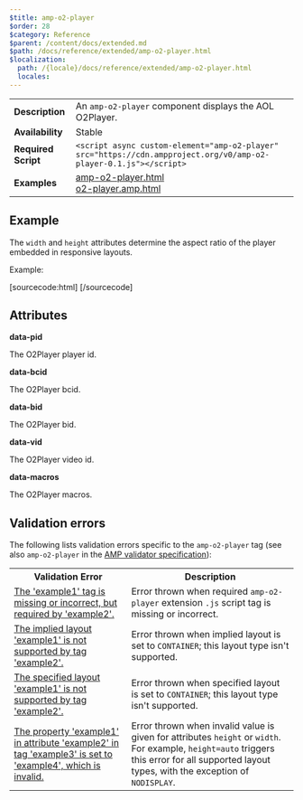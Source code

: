```yaml
---
$title: amp-o2-player
$order: 28
$category: Reference
$parent: /content/docs/extended.md
$path: /docs/reference/extended/amp-o2-player.html
$localization:
  path: /{locale}/docs/reference/extended/amp-o2-player.html
  locales:
---
```


<!---
Copyright 2016 O2Player. All Rights Reserved.

Licensed under the Apache License, Version 2.0 (the "License");
you may not use this file except in compliance with the License.
You may obtain a copy of the License at

      http://www.apache.org/licenses/LICENSE-2.0

Unless required by applicable law or agreed to in writing, software
distributed under the License is distributed on an "AS-IS" BASIS,
WITHOUT WARRANTIES OR CONDITIONS OF ANY KIND, either express or implied.
See the License for the specific language governing permissions and
limitations under the License.
-->



<table>
  <tr>
    <td class="col-fourty"><strong>Description</strong></td>
    <td>An <code>amp-o2-player</code> component displays the AOL O2Player.</td>
  </tr>
  <tr>
    <td class="col-fourty"><strong>Availability</strong></td>
    <td>Stable</td>
  </tr>
  <tr>
    <td class="col-fourty"><strong>Required Script</strong></td>
    <td><code>&lt;script async custom-element="amp-o2-player" src="https://cdn.ampproject.org/v0/amp-o2-player-0.1.js">&lt;/script></code></td>
  </tr>
  <tr>
    <td class="col-fourty"><strong>Examples</strong></td>
    <td><a href="https://ampbyexample.com/components/amp-o2-player">amp-o2-player.html</a><br /><a href="https://github.com/ampproject/amphtml/blob/master/examples/o2-player.amp.html">o2-player.amp.html</a></td>
  </tr>
</table>

## Example

The `width` and `height` attributes determine the aspect ratio of the player embedded in responsive layouts.

Example:

[sourcecode:html]
<amp-o2-player
    data-pid="12345"
    data-bcid="5678"
    data-bid="54321"
    data-vid="98765"
    layout="responsive"
    width="480" height="270">
</amp-o2-player>
[/sourcecode]

## Attributes

**data-pid**

The O2Player player id.

**data-bcid**

The O2Player bcid.

**data-bid**

The O2Player bid.

**data-vid**

The O2Player video id.

**data-macros**

The O2Player macros.

## Validation errors

The following lists validation errors specific to the `amp-o2-player` tag
(see also `amp-o2-player` in the [AMP validator specification](https://github.com/ampproject/amphtml/blob/master/extensions/amp-o2-player/0.1/validator-amp-o2-player.protoascii)):

<table>
  <tr>
    <th class="col-fourty"><strong>Validation Error</strong></th>
    <th>Description</th>
  </tr>
  <tr>
    <td class="col-fourty"><a href="https://www.ampproject.org/docs/reference/validation_errors.html#tag-required-by-another-tag-is-missing">The 'example1' tag is missing or incorrect, but required by 'example2'.</a></td>
    <td>Error thrown when required <code>amp-o2-player</code> extension <code>.js</code> script tag is missing or incorrect.</td>
  </tr>
  <tr>
    <td class="col-fourty"><a href="https://www.ampproject.org/docs/reference/validation_errors.html#implied-layout-isnt-supported-by-amp-tag">The implied layout 'example1' is not supported by tag 'example2'.</a></td>
    <td>Error thrown when implied layout is set to <code>CONTAINER</code>; this layout type isn't supported.</td>
  </tr>
  <tr>
    <td class="col-fourty"><a href="https://www.ampproject.org/docs/reference/validation_errors.html#specified-layout-isnt-supported-by-amp-tag">The specified layout 'example1' is not supported by tag 'example2'.</a></td>
    <td>Error thrown when specified layout is set to <code>CONTAINER</code>; this layout type isn't supported.</td>
  </tr>
  <tr>
    <td class="col-fourty"><a href="https://www.ampproject.org/docs/reference/validation_errors.html#invalid-property-value">The property 'example1' in attribute 'example2' in tag 'example3' is set to 'example4', which is invalid.</a></td>
    <td>Error thrown when invalid value is given for attributes <code>height</code> or <code>width</code>. For example, <code>height=auto</code> triggers this error for all supported layout types, with the exception of <code>NODISPLAY</code>.</td>
  </tr>
</table>
